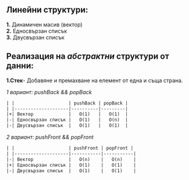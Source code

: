## Линейни структури:
**1.** Динамичен масив (вектор)  
**2.** Едносвързан списък  
**3.** Двусвързан списък  

## Реализация на *абстрактни* структури от данни:
**1.Стек**- Добавяне и премахване на елемент от една и съща страна.  
  
*1 вариант: pushBack && popBack*  
```diff
| |                    | pushBack | popBack |
| |--------------------|----------|---------|
|+| Вектор             |   O(1)   |   O(1)  |
|-| Едносвързан списък |   O(1)   |   O(n)  |
|-| Двусвързан списък  |   O(1)   |   O(1)  |
  ```
  *2 вариант: pushFront && popFront*  
  ```diff
| |                    | pushFront | popFront |
| |--------------------|-----------|-----------|
|-| Вектор             |   O(n)    |   O(n)    |
|+| Едносвързан списък |   O(1)    |   O(1)    |
|-| Двусвързан списък  |   O(1)    |   O(1)    |
```
